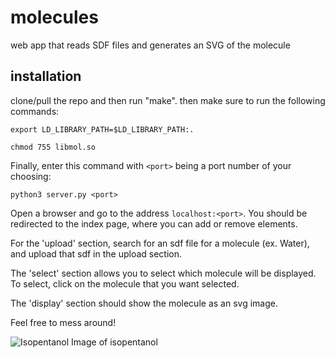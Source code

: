 # molecules
web app that reads SDF files and generates an SVG of the molecule


## installation
clone/pull the repo and then run "make". then make sure to run the following commands:

`export LD_LIBRARY_PATH=$LD_LIBRARY_PATH:.`

`chmod 755 libmol.so`

Finally, enter this command with `<port>` being a port number of your choosing:

`python3 server.py <port>`

Open a browser and go to the address `localhost:<port>`. You should be redirected to the index page, where you can add or remove elements.

For the 'upload' section, search for an sdf file for a molecule (ex. Water), and upload that sdf in the upload section.

The 'select' section allows you to select which molecule will be displayed. To select, click on the molecule that you want selected.

The 'display' section should show the molecule as an svg image.

Feel free to mess around!

![Isopentanol](https://user-images.githubusercontent.com/72181663/234476119-59ad9897-f0a7-482b-9fcd-c1afe548bbc8.svg)
Image of isopentanol
